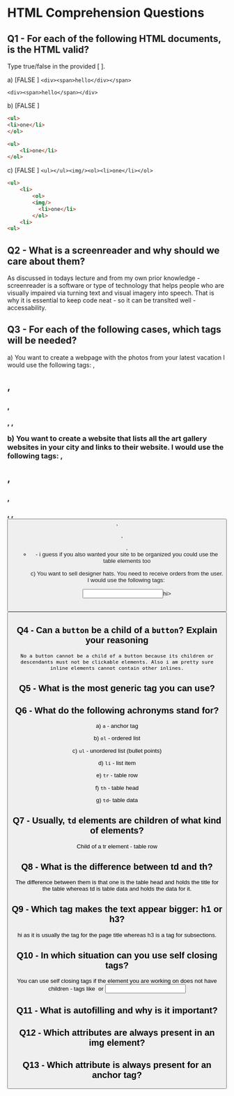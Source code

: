# HTML Comprehension Questions

## Q1 - For each of the following HTML documents, is the HTML valid?

Type true/false in the provided [ ].

a) [FALSE ] `<div><span>hello</div></span>`

`<div><span>hello</span></div>`

b) [FALSE ]

```html
<ul>
<li>one</li>
</ol>
```

```html
<ul>
    <li>one</li>
</ol>
```


c) [FALSE ] `<ul></ul><img/><ol><li>one</li></ol>`

```html
<ul>
    <li>
        <ol>
        <img/>
          <li>one</li>
        </ol>
    <li>
<ul>
```

## Q2 - What is a screenreader and why should we care about them?

As discussed in todays lecture and from my own prior knowledge - screenreader is a software or type of technology that helps people who are visually impaired via turning text and visual imagery into speech. That is why it is essential to keep code neat - so it can be translted well - accessability.

## Q3 - For each of the following cases, which tags will be needed?

a) You want to create a webpage with the photos from your latest vacation
I would use the following tags:
    <hi>, <h2>, <h3>, <p>, <img>, 

b) You want to create a website that lists all the art gallery websites in your city and links to their website.
 I would use the following tags:
    <hi>, <h2>, <h3>, <p>, <img>, <button>, <ol>, <ul>, <li> <a>- i guess if you also wanted your site to be organized you could use the table elements too <tr><td><th>

c) You want to sell designer hats. You need to receive orders from the user.
I would use the following tags:
    <Img><form><input>hi><h2><h3><p><button>

## Q4 - Can a `button` be a child of a `button`? Explain your reasoning
    No a button cannot be a child of a button because its children or descendants must not be clickable elements. Also i am pretty sure inline elements cannot contain other inlines.

## Q5 - What is the most generic tag you can use?
<div>

## Q6 - What do the following achronyms stand for?

a) `a` - anchor tag

b) `ol` - ordered list

c) `ul` - unordered list (bullet points)

d) `li` - list item

e) `tr` - table row

f) `th` - table head

g) `td`- table data

## Q7 - Usually, `td` elements are children of what kind of elements?

Child of a tr element - table row

## Q8 - What is the difference between td and th?

The difference between them is that one is the table head and holds the title for the table whereas td is table data and holds the data for it.

## Q9 - Which tag makes the text appear bigger: h1 or h3?

hi as it is usually the tag for the page title whereas h3 is a tag for subsections.

## Q10 - In which situation can you use self closing tags?

You can use self closing tags if the element you are working on does not have children - tags like <img> or <input>

## Q11 - What is autofilling and why is it important?

## Q12 - Which attributes are always present in an img element?

## Q13 - Which attribute is always present for an anchor tag?
